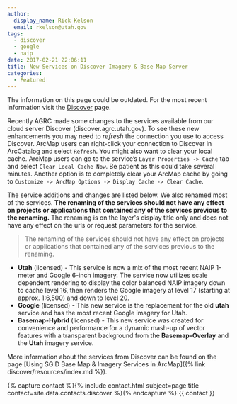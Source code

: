 ```yaml
---
author:
  display_name: Rick Kelson
  email: rkelson@utah.gov
tags:
  - discover
  - google
  - naip
date: 2017-02-21 22:06:11
title: New Services on Discover Imagery & Base Map Server
categories:
  - Featured
---
```


<div class="grid pop">
  <p class="text-center">The information on this page could be outdated. For the most recent information visit the <a href="{% link discover/index.html %}">Discover</a> page.</p>
</div>

Recently AGRC made some changes to the services available from our cloud server Discover (discover.agrc.utah.gov).
To see these new enhancements you may need to _refresh_ the connection you use to access Discover. ArcMap users can
right-click your connection to Discover in ArcCatalog and select `Refresh`. You might also want to clear your local cache.
ArcMap users can go to the service’s `Layer Properties -> Cache` tab and select `Clear Local Cache Now`. Be patient
as this could take several minutes. Another option is to completely clear your ArcMap cache by going
to `Customize -> ArcMap Options -> Display Cache -> Clear Cache`.

The service additions and changes are listed below. We also renamed most of the services. <i class="fas fa-exclamation-triangle"></i> **The renaming of the services should not have any effect on projects or applications that contained any of the services previous to the renaming.** The renaming is on the layer's display title only and does not have any effect on the urls or request parameters for the service.

> The renaming of the services should not have any effect on projects or applications that contained any of the services previous to the renaming.

- **Utah** (licensed) - This service is now a mix of the most recent NAIP 1-meter and Google 6-inch imagery. The service
 now utilizes scale dependent rendering to display the color balanced NAIP imagery down to cache level 16,
 then renders the Google imagery at level 17 (starting at approx. 1:6,500) and down to level 20.
- **Google** (licensed) - This new service is the replacement for the old **utah** service and has the
 most recent Google imagery for Utah.
- **Basemap-Hybrid** (licensed) - This new service was created for convenience and performance for a dynamic mash-up of vector features with a transparent background from the **Basemap-Overlay** and the **Utah** imagery service.

More information about the services from Discover can be found on the page [Using SGID Base Map & Imagery Services in ArcMap]({% link discover/resources/index.md %}).

{% capture contact %}{% include contact.html subject=page.title contact=site.data.contacts.discover %}{% endcapture %}
{{ contact }}
